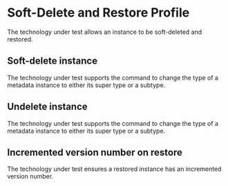 <!-- SPDX-License-Identifier: CC-BY-4.0 -->
<!-- Copyright Contributors to the Egeria project. -->

# Soft-Delete and Restore Profile

The technology under test allows an instance to be soft-deleted and restored.

## Soft-delete instance

The technology under test supports the command to change the type of a metadata instance to either its super type or a subtype.

## Undelete instance

The technology under test supports the command to change the type of a metadata instance to either its super type or a subtype.

## Incremented version number on restore

The technology under test ensures a restored instance has an incremented version number.
